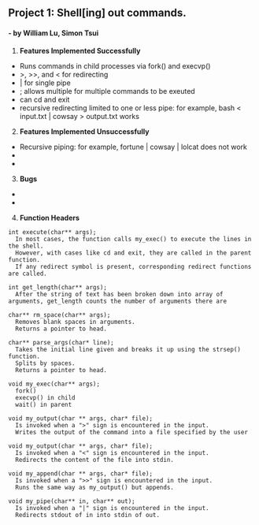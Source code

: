 ## Project 1: Shell[ing] out commands.
#### - by William Lu, Simon Tsui

1. **Features Implemented Successfully**
- Runs commands in child processes via fork() and execvp()
-  \>, >>, and < for redirecting
- | for single pipe
- ; allows multiple for multiple commands to be exeuted
- can cd and exit
- recursive redirecting limited to one or less pipe: for example, bash < input.txt | cowsay > output.txt works
2. **Features Implemented Unsuccessfully**
- Recursive piping: for example, fortune | cowsay | lolcat does not work
- 
-
3. **Bugs**
-
-

4. **Function Headers**

```
int execute(char** args);
  In most cases, the function calls my_exec() to execute the lines in the shell.
  However, with cases like cd and exit, they are called in the parent function.
  If any redirect symbol is present, corresponding redirect functions are called.

int get_length(char** args);
  After the string of text has been broken down into array of arguments, get_length counts the number of arguments there are

char** rm_space(char** args);
  Removes blank spaces in arguments.
  Returns a pointer to head.

char** parse_args(char* line);
  Takes the initial line given and breaks it up using the strsep() function.
  Splits by spaces.
  Returns a pointer to head.

void my_exec(char** args);
  fork()
  execvp() in child
  wait() in parent

void my_output(char ** args, char* file);
  Is invoked when a ">" sign is encountered in the input.
  Writes the output of the command into a file specified by the user

void my_output(char ** args, char* file);
  Is invoked when a "<" sign is encountered in the input.
  Redirects the content of the file into stdin.

void my_append(char ** args, char* file);
  Is invoked when a ">>" sign is encountered in the input.
  Runs the same way as my_output() but appends.
  
void my_pipe(char** in, char** out);
  Is invoked when a "|" sign is encountered in the input.
  Redirects stdout of in into stdin of out.
```
